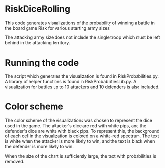 # RiskDiceRolling
This code generates visualizations of the probability of winning a battle in the board game Risk for various starting army sizes.

The attacking army size does not include the single troop which must be left behind in the attacking territory.

# Running the code
The script which generates the visualization is found in RiskProbabilities.py. A library of helper functions is found in RiskProbabilitiesLib.py. A visualization for battles up to 10 attackers and 10 defenders is also included.

# Color scheme
The color scheme of the visualizations was chosen to represent the dice used in the game. The attacker's dice are red with white pips, and the defender's dice are white with black pips. To represent this, the background of each cell in the visualization is colored on a white-red spectrum. The text is white when the attacker is more likely to win, and the text is black when the defender is more likely to win.

When the size of the chart is sufficiently large, the text with probabilities is removed.